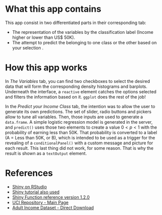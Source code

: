 # What this app contains

This app consist in two differentiated parts in their corresponding tab:

- The representation of the variables by the classification label (Income higher or lower than US$ 50K).
- The attempt to predict the belonging to one class or the other based on your selection .

# How this app works

In *The Variables* tab, you can find two checkboxes to select the desired data that will form the corresponding density histograms and barplots.
Underneath the interface, a `reactive` element catches the options selected and filters the information based on it. `ggplot` does the rest of the job!

In the *Predict your Income Class* tab, the intention was to allow the user to generate its own predictions. The set of slider, radio buttons and pickers allow to tune all variables. Then, those inputs are used to generate a `data.frame`. A simple logistic regression model is generated in the server, and `predict()` uses those two elements to create a value $0 < p < 1$ with the probability of earning less than 50K. That probability is converted to a label (A = Less than 50K, or B), which is intended to be used as a trigger for the revealing of a `conditionalPanel()` with a custom message and picture for each result. This last thing did not work, for some reason. That is why the result is shown as a `textOutput` element.

# References

 - [Shiny on RStudio](https://shiny.rstudio.com/)
 - [Shiny tutorial also used](https://mastering-shiny.org/)
 - [Shiny Function reference version 1.2.0](https://shiny.rstudio.com/reference/shiny/1.2.0/)
 - [UCI Repository - Main Page](https://archive.ics.uci.edu/ml/datasets/Adult)
 - [Adult Income Dataset - Direct Download](https://archive.ics.uci.edu/ml/machine-learning-databases/adult/adult.data)